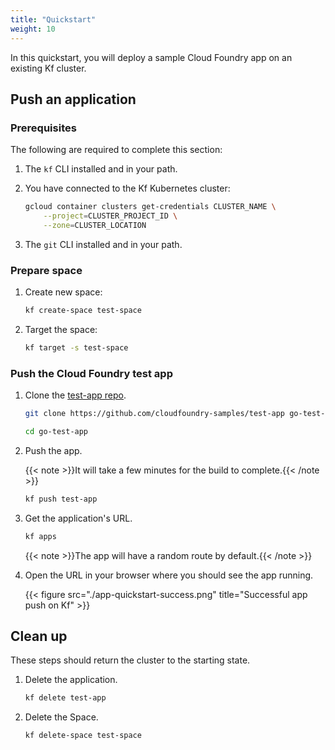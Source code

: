 ```yaml
---
title: "Quickstart"
weight: 10
---
```


In this quickstart, you will deploy a sample Cloud Foundry app on an existing Kf cluster.

## Push an application

### Prerequisites

The following are required to complete this section:

1. The `kf` CLI installed and in your path.
1. You have connected to the Kf Kubernetes cluster:

    ```sh
    gcloud container clusters get-credentials CLUSTER_NAME \
        --project=CLUSTER_PROJECT_ID \
        --zone=CLUSTER_LOCATION
    ```

1. The `git` CLI installed and in your path.

### Prepare space

1. Create new space:

    ```sh
    kf create-space test-space
    ```

1. Target the space:

    ```sh
    kf target -s test-space
    ```

### Push the Cloud Foundry test app


1. Clone the [test-app repo](https://github.com/cloudfoundry-samples/test-app).

    ```sh
    git clone https://github.com/cloudfoundry-samples/test-app go-test-app

    cd go-test-app
    ```

1. Push the app.

    {{< note >}}It will take a few minutes for the build to complete.{{< /note >}}

    ```sh
    kf push test-app
    ```

1. Get the application's URL.

    ```sh
    kf apps
    ```

    {{< note >}}The app will have a random route by default.{{< /note >}}


1. Open the URL in your browser where you should see the app running.

    {{< figure src="./app-quickstart-success.png" title="Successful app push on Kf" >}}

## Clean up

These steps should return the cluster to the starting state.

1. Delete the application.

    ```sh
    kf delete test-app
    ```

1. Delete the Space.

    ```sh
    kf delete-space test-space
    ```
